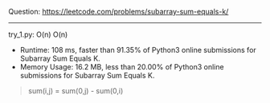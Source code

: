 Question: https://leetcode.com/problems/subarray-sum-equals-k/

---

try_1.py: O(n) O(n)
* Runtime: 108 ms, faster than 91.35% of Python3 online submissions for Subarray Sum Equals K.
* Memory Usage: 16.2 MB, less than 20.00% of Python3 online submissions for Subarray Sum Equals K.

> sum(i,j) = sum(0,j) - sum(0,i)
